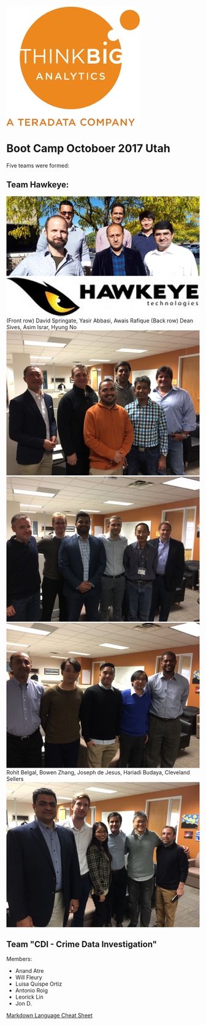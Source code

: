 ![](img/NewLogo.png)
# Boot Camp Octoboer 2017 Utah
Five teams were formed:

## Team Hawkeye: 
![](img/hawkeye.png)
(Front row) David Springate, Yasir Abbasi, Awais Rafique (Back row) Dean Sives, Asim Israr, Hyung No
![](img/IMG_1281.JPG)
![](img/IMG_1279.JPG)
![](img/IMG_1287.JPG)
Rohit Belgal, Bowen Zhang, Joseph de Jesus, Hariadi Budaya, Cleveland Sellers
![](img/IMG_1289.JPG)
## Team "CDI - Crime Data Investigation"
Members:
* Anand Atre
* Will Fleury
* Luisa Quispe Ortiz 
* Antonio Roig
* Leorick Lin
* Jon D.

<a href="https://github.com/adam-p/markdown-here/wiki/Markdown-Cheatsheet" target="_blank">Markdown Language Cheat Sheet</a>
